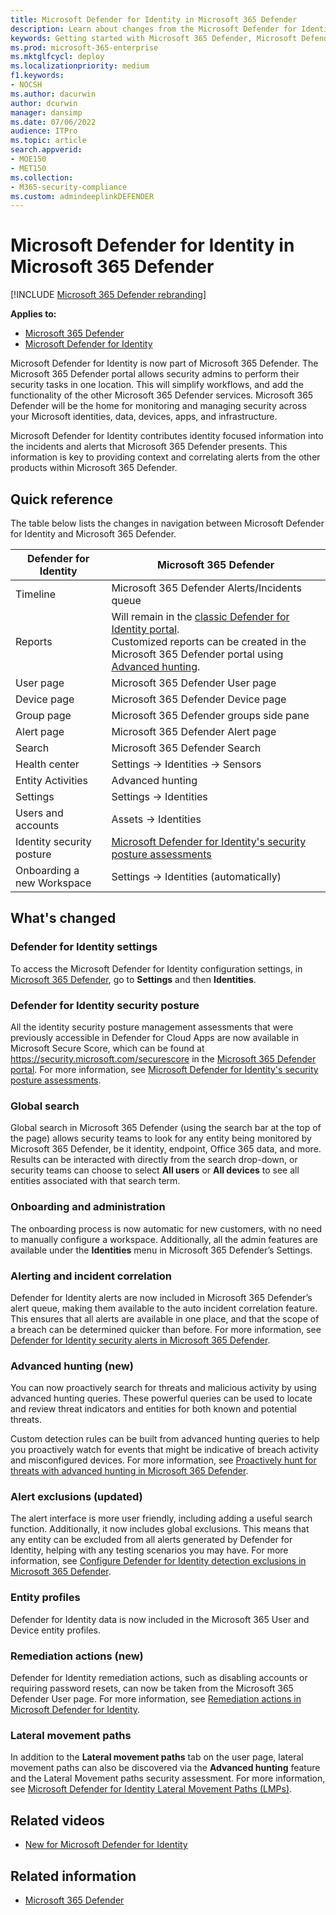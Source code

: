 ```yaml
---
title: Microsoft Defender for Identity in Microsoft 365 Defender
description: Learn about changes from the Microsoft Defender for Identity to Microsoft 365 Defender
keywords: Getting started with Microsoft 365 Defender, Microsoft Defender for Identity, NDI
ms.prod: microsoft-365-enterprise
ms.mktglfcycl: deploy
ms.localizationpriority: medium
f1.keywords:
- NOCSH
ms.author: dacurwin
author: dcurwin
manager: dansimp
ms.date: 07/06/2022
audience: ITPro
ms.topic: article
search.appverid: 
- MOE150
- MET150
ms.collection: 
- M365-security-compliance 
ms.custom: admindeeplinkDEFENDER
---
```


# Microsoft Defender for Identity in Microsoft 365 Defender

[!INCLUDE [Microsoft 365 Defender rebranding](../includes/microsoft-defender.md)]

**Applies to:**

- [Microsoft 365 Defender](microsoft-365-defender.md)
- [Microsoft Defender for Identity](/defender-for-identity/)

Microsoft Defender for Identity is now part of Microsoft 365 Defender. The Microsoft 365 Defender portal allows security admins to perform their security tasks in one location. This will simplify workflows, and add the functionality of the other Microsoft 365 Defender services. Microsoft 365 Defender will be the home for monitoring and managing security across your Microsoft identities, data, devices, apps, and infrastructure.

Microsoft Defender for Identity  contributes identity focused information into the incidents and alerts that Microsoft 365 Defender presents. This information is key to providing context and correlating alerts from the other products within Microsoft 365 Defender.

## Quick reference

The table below lists the changes in navigation between Microsoft Defender for Identity and Microsoft 365 Defender.

| **Defender for** Identity  | **Microsoft 365 Defender**                                   |
| -------------------------- | ------------------------------------------------------------ |
| Timeline                   | Microsoft 365 Defender Alerts/Incidents queue                |
| Reports                    | Will remain in the [classic Defender for Identity portal](/defender-for-identity/classic-workspace-portal). <br> Customized reports can be created in the Microsoft 365 Defender portal using   [Advanced hunting](#advanced-hunting-new).               |
| User page                  | Microsoft 365 Defender User page                             |
| Device page                | Microsoft 365 Defender Device page                           |
| Group page                 | Microsoft 365 Defender groups side pane                      |
| Alert page                 | Microsoft 365 Defender Alert page                            |
| Search                     | Microsoft 365 Defender Search                                |
| Health center              | Settings -> Identities -> Sensors                            |
| Entity Activities          | Advanced hunting                                             |
| Settings                   | Settings -> Identities                                       |
| Users and accounts         | Assets -> Identities                                         |
| Identity security posture  | [Microsoft Defender for Identity's security posture assessments](/defender-for-identity/security-assessment) |
| Onboarding a new Workspace | Settings -> Identities (automatically)                       |

## What's changed

### Defender for Identity settings

To access the Microsoft Defender for Identity configuration settings, in [Microsoft 365 Defender](https://security.microsoft.com), go to **Settings** and then **Identities**.

### Defender for Identity security posture

All the identity security posture management assessments that were previously accessible in Defender for Cloud Apps are now available in Microsoft Secure Score, which can be found at <https://security.microsoft.com/securescore> in the [Microsoft 365 Defender portal](https://security.microsoft.com). For more information, see  [Microsoft Defender for Identity's security posture assessments](/defender-for-identity/security-assessment).

### Global search

Global search in Microsoft 365 Defender (using the search bar at the top of the page) allows security teams to look for any entity being monitored by Microsoft 365 Defender, be it identity, endpoint, Office 365 data, and more. Results can be interacted with directly from the search drop-down, or security teams can choose to select **All users** or **All devices**  to see all entities associated with that search term.

### Onboarding and administration

The onboarding process is now automatic for new customers, with no need to manually configure a workspace. Additionally, all the admin features are available under the **Identities** menu in Microsoft 365 Defender’s Settings.

### Alerting and incident correlation

Defender for Identity alerts are now included in Microsoft 365 Defender’s alert queue, making them available to the auto incident correlation feature. This ensures that all alerts are available in one place, and that the scope of a breach can be determined quicker than before. For more information, see [Defender for Identity security alerts in Microsoft 365 Defender](/defender-for-identity/manage-security-alerts).

### Advanced hunting (new)

You can now proactively search for threats and malicious activity by using advanced hunting queries. These powerful queries can be used to locate and review threat indicators and entities for both known and potential threats.

Custom detection rules can be built from advanced hunting queries to help you proactively watch for events that might be indicative of breach activity and misconfigured devices. For more information, see [Proactively hunt for threats with advanced hunting in Microsoft 365 Defender](advanced-hunting-overview.md).

### Alert exclusions (updated)

The alert interface is more user friendly, including adding a useful search function. Additionally, it now includes global exclusions. This means that any entity can be excluded from all alerts generated by Defender for Identity, helping with any testing scenarios you may have. For more information, see [Configure Defender for Identity detection exclusions in Microsoft 365 Defender](/defender-for-identity/exclusions).

### Entity profiles

Defender for Identity data is now included in the Microsoft 365 User and Device entity profiles.

### Remediation actions (new)

Defender for Identity remediation actions, such as disabling accounts or requiring password resets, can now be taken from the Microsoft 365 Defender User page. For more information, see [Remediation actions in Microsoft Defender for Identity](/defender-for-identity/remediation-actions).

### Lateral movement paths

In addition to the **Lateral movement paths** tab on the user page, lateral movement paths can also be discovered via the **Advanced hunting** feature and the Lateral Movement paths security assessment. For more information, see [Microsoft Defender for Identity Lateral Movement Paths (LMPs)](/defender-for-identity/understand-lateral-movement-paths).

## Related videos

- [New for Microsoft Defender for Identity](https://www.microsoft.com/videoplayer/embed/RE4HcEU)

## Related information

- [Microsoft 365 Defender](microsoft-365-defender.md)
